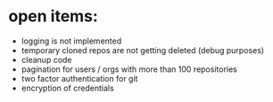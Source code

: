# open items: #

- logging is not implemented
- temporary cloned repos are not getting deleted (debug purposes)
- cleanup code
- pagination for users / orgs with more than 100 repositories
- two factor authentication for git
- encryption of credentials